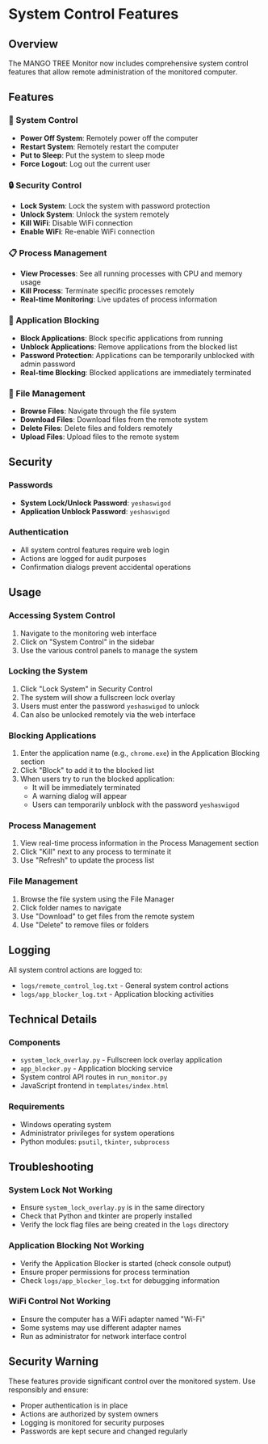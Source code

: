 # System Control Features

## Overview
The MANGO TREE Monitor now includes comprehensive system control features that allow remote administration of the monitored computer.

## Features

### 🔧 System Control
- **Power Off System**: Remotely power off the computer
- **Restart System**: Remotely restart the computer
- **Put to Sleep**: Put the system to sleep mode
- **Force Logout**: Log out the current user

### 🔒 Security Control
- **Lock System**: Lock the system with password protection
- **Unlock System**: Unlock the system remotely
- **Kill WiFi**: Disable WiFi connection
- **Enable WiFi**: Re-enable WiFi connection

### 📋 Process Management
- **View Processes**: See all running processes with CPU and memory usage
- **Kill Process**: Terminate specific processes remotely
- **Real-time Monitoring**: Live updates of process information

### 🚫 Application Blocking
- **Block Applications**: Block specific applications from running
- **Unblock Applications**: Remove applications from the blocked list
- **Password Protection**: Applications can be temporarily unblocked with admin password
- **Real-time Blocking**: Blocked applications are immediately terminated

### 📁 File Management
- **Browse Files**: Navigate through the file system
- **Download Files**: Download files from the remote system
- **Delete Files**: Delete files and folders remotely
- **Upload Files**: Upload files to the remote system

## Security

### Passwords
- **System Lock/Unlock Password**: `yeshaswigod`
- **Application Unblock Password**: `yeshaswigod`

### Authentication
- All system control features require web login
- Actions are logged for audit purposes
- Confirmation dialogs prevent accidental operations

## Usage

### Accessing System Control
1. Navigate to the monitoring web interface
2. Click on "System Control" in the sidebar
3. Use the various control panels to manage the system

### Locking the System
1. Click "Lock System" in Security Control
2. The system will show a fullscreen lock overlay
3. Users must enter the password `yeshaswigod` to unlock
4. Can also be unlocked remotely via the web interface

### Blocking Applications
1. Enter the application name (e.g., `chrome.exe`) in the Application Blocking section
2. Click "Block" to add it to the blocked list
3. When users try to run the blocked application:
   - It will be immediately terminated
   - A warning dialog will appear
   - Users can temporarily unblock with the password `yeshaswigod`

### Process Management
1. View real-time process information in the Process Management section
2. Click "Kill" next to any process to terminate it
3. Use "Refresh" to update the process list

### File Management
1. Browse the file system using the File Manager
2. Click folder names to navigate
3. Use "Download" to get files from the remote system
4. Use "Delete" to remove files or folders

## Logging

All system control actions are logged to:
- `logs/remote_control_log.txt` - General system control actions
- `logs/app_blocker_log.txt` - Application blocking activities

## Technical Details

### Components
- `system_lock_overlay.py` - Fullscreen lock overlay application
- `app_blocker.py` - Application blocking service
- System control API routes in `run_monitor.py`
- JavaScript frontend in `templates/index.html`

### Requirements
- Windows operating system
- Administrator privileges for system operations
- Python modules: `psutil`, `tkinter`, `subprocess`

## Troubleshooting

### System Lock Not Working
- Ensure `system_lock_overlay.py` is in the same directory
- Check that Python and tkinter are properly installed
- Verify the lock flag files are being created in the `logs` directory

### Application Blocking Not Working
- Verify the Application Blocker is started (check console output)
- Ensure proper permissions for process termination
- Check `logs/app_blocker_log.txt` for debugging information

### WiFi Control Not Working
- Ensure the computer has a WiFi adapter named "Wi-Fi"
- Some systems may use different adapter names
- Run as administrator for network interface control

## Security Warning

These features provide significant control over the monitored system. Use responsibly and ensure:
- Proper authentication is in place
- Actions are authorized by system owners
- Logging is monitored for security purposes
- Passwords are kept secure and changed regularly
